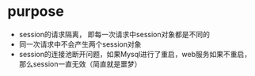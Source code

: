 # purpose

* session的请求隔离， 即每一次请求中session对象都是不同的
* 同一次请求中不会产生两个session对象
* session的连接池断开问题，如果Mysql进行了重启，web服务如果不重启，那么session一直无效（简直就是噩梦）
